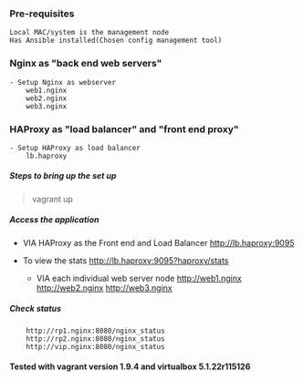 ### Pre-requisites
    Local MAC/system is the management node
    Has Ansible installed(Chosen config management tool)

### Nginx as "back end web servers"
    - Setup Nginx as webserver
		web1.nginx
		web2.nginx
		web3.nginx

### HAProxy as "load balancer" and "front end proxy"
    - Setup HAProxy as load balancer
		lb.haproxy

##### Steps to bring up the set up 
  > vagrant up

##### Access the application
  - VIA HAProxy as the Front end and Load Balancer
    http://lb.haproxy:9095

  - To view the stats
    http://lb.haproxy:9095?haproxy/stats

	- VIA each individual web server node
		http://web1.nginx
		http://web2.nginx
    http://web3.nginx

##### Check status
		http://rp1.nginx:8080/nginx_status
		http://rp2.nginx:8080/nginx_status
		http://vip.nginx:8080/nginx_status

#### Tested with vagrant version 1.9.4 and virtualbox 5.1.22r115126
